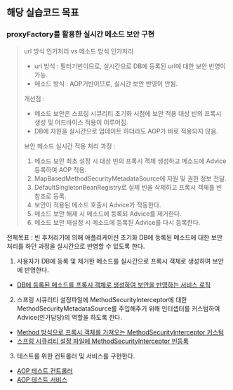 ## 해당 실습코드 목표

### proxyFactory를 활용한 실시간 메소드 보안 구현

> url 방식 인가처리 vs 메소드 방식 인가처리
> - url 방식 : 필터기반이므로, 실시간으로 DB에 등록된 url에 대한 보안 반영이 가능.
> - 메소드 방식 : AOP기반이므로, 실시간 보안 반영이 안됨.
> 
> 개선점 :
> - 메소드 보안은 스프링 시큐리티 초기화 시점에 보안 적용 대상 빈의 프록시 생성 및 어드바이스 적용이 이루어짐.
> - DB에 자원을 실시간으로 업데이트 하더라도 AOP가 바로 적용되지 않음.
> 
> 보안 메소드 실시간 적용 처리 과정 :
> 1. 메소드 보안 최초 설정 시 대상 빈의 프록시 객체 생성하고 메소드에 Advice 등록하여 AOP 적용.
> 2. MapBasedMethodSecurityMetadataSource에 자원 및 권한 정보 전달.
> 3. DefaultSingletonBeanRegistry로 실제 빈을 삭제하고 프록시 객체를 빈 참조로 등록.
> 4. 보안이 적용된 메소드 호출시 Advice가 작동한다.
> 5. 메소드 보안 해제 시 메소드에 등록되 Advice를 제거한다.
> 6. 메소드 보안 재설정 시 메소드에 등록된 Advice를 다시 등록한다.

전체목표 : 빈 후처리기에 의해 애플리케이션 초기화 DB에 등록된 메소드에 대한 보안처리를 하던 과정을 실시간으로 반영할 수 있도록 한다.

1. 사용자가 DB에 등록 및 제거한 메소드를 실시간으로 프록시 객체로 생성하여 보안에 반영한다.
* [DB에 등록된 메소드를 프록시 객체로 생성하여 보안을 반영하는 서비스 로직](./src/main/java/io/security/corespringsecurity/service/MethodSecurityService.java)

2. 스프링 시큐리티 설정파일에 MethodSecurityInterceptor에 대한 MethodSecurityMetadataSource를 주입해주기 위해 인터셉터를 커스텀하여 Advice(인가담당)의 역할을 하도록 한다.
* [Method 방식으로 프록시 객체를 가져오는 MethodSecurityInterceptor 커스텀](./src/main/java/io/security/corespringsecurity/security/interceptor/CustomMethodSecurityInterceptor.java)
* [스프링 시큐리티 설정 파일에 MethodSecurityInterceptor 빈등록](./src/main/java/io/security/corespringsecurity/security/configs/MethodSecurityConfig.java)

3. 테스트를 위한 컨트롤러 및 서비스를 구현한다.
* [AOP 테스트 컨트롤러](./src/main/java/io/security/corespringsecurity/aopsecurity/AopSecurityController.java)
* [AOP 테스트 서비스](./src/main/java/io/security/corespringsecurity/aopsecurity/AopLiveMethodService.java)
